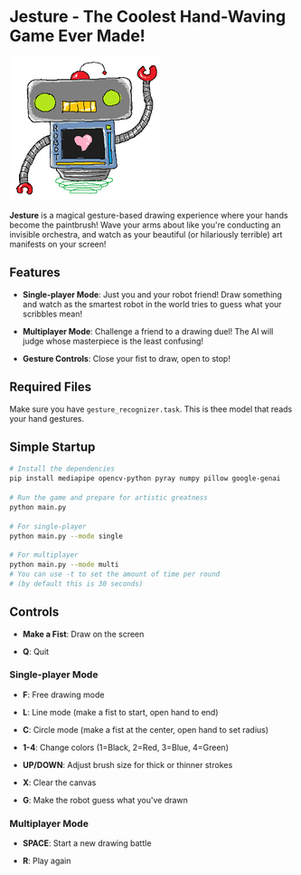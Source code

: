 # **Jesture** - The Coolest Hand-Waving Game Ever Made!

![Robot](robot.png)  

**Jesture** is a magical gesture-based drawing experience where your hands become the paintbrush! Wave your arms about like you're conducting an invisible orchestra, and watch as your beautiful (or hilariously terrible) art manifests on your screen!  

## Features

- **Single-player Mode**: Just you and your robot friend! Draw something and watch as the smartest robot in the world tries to guess what your scribbles mean!

- **Multiplayer Mode**: Challenge a friend to a drawing duel! The AI will judge whose masterpiece is the least confusing!

- **Gesture Controls**: Close your fist to draw, open to stop!

## Required Files

Make sure you have `gesture_recognizer.task`. This is thee model that reads your hand gestures.

## Simple Startup


```bash
# Install the dependencies
pip install mediapipe opencv-python pyray numpy pillow google-genai

# Run the game and prepare for artistic greatness
python main.py

# For single-player 
python main.py --mode single

# For multiplayer 
python main.py --mode multi 
# You can use -t to set the amount of time per round 
# (by default this is 30 seconds)
```

## Controls

- **Make a Fist**: Draw on the screen

- **Q**: Quit 

### Single-player Mode

- **F**: Free drawing mode 

- **L**: Line mode (make a fist to start, open hand to end)

- **C**: Circle mode (make a fist at the center, open hand to set radius)

- **1-4**: Change colors (1=Black, 2=Red, 3=Blue, 4=Green)

- **UP/DOWN**: Adjust brush size for thick or thinner strokes

- **X**: Clear the canvas 

- **G**: Make the robot guess what you've drawn 

### Multiplayer Mode

- **SPACE**: Start a new drawing battle 

- **R**: Play again 

